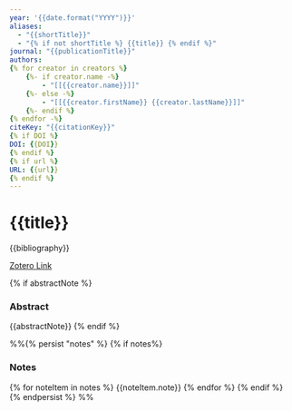 ```yaml
---
year: '{{date.format("YYYY")}}'
aliases:
  - "{{shortTitle}}"
  - "{% if not shortTitle %} {{title}} {% endif %}"
journal: "{{publicationTitle}}"
authors:
{% for creator in creators %}
	{%- if creator.name -%}
		- "[[{{creator.name}}]]"
	{%- else -%}
		- "[[{{creator.firstName}} {{creator.lastName}}]]"
	{%- endif %}
{% endfor -%}
citeKey: "{{citationKey}}"
{% if DOI %}
DOI: {{DOI}}
{% endif %}
{% if url %}
URL: {{url}}
{% endif %}
---
```

# {{title}}
{{bibliography}}

[Zotero Link]({{select}})

{% if abstractNote %}
### Abstract
{{abstractNote}}
{% endif %}

%%{% persist "notes" %} {% if notes%}
 ### Notes
{% for noteItem in notes %}
{{noteItem.note}}
{% endfor %}
{% endif %}
{% endpersist %} %%